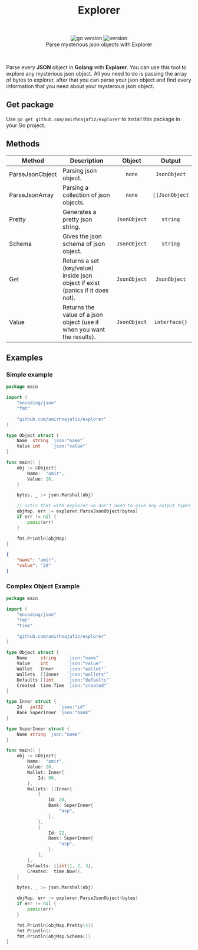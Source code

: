 <h1 align="center">
  Explorer
</h1>

<br />

<p align="center">
    <img src="https://img.shields.io/badge/Go-1.19-00ADD8?style=for-the-badge&logo=go" alt="go version" />
    <img src="https://img.shields.io/badge/Version-v0.1.2-001122?style=for-the-badge&logo=github" alt="version" /><br />
    Parse mysterious json objects with Explorer
</p>

<br />

Parse every **JSON** object in **Golang** with **Explorer**. You can use
this tool to explore any mysterious json object. All you need to do is passing
the array of bytes to explorer, after that you can parse your json object and
find every information that you need about your mysterious json object.

## Get package

Use ```go get github.com/amirhnajafiz/explorer``` to install this package 
in your Go project.

## Methods

| Method          | Description                                                                    |      Object      |       Output       |
|-----------------|--------------------------------------------------------------------------------|:----------------:|:------------------:|
| ParseJsonObject | Parsing json object.                                                           |    ```none```    |  ```JsonObject```  |
| ParseJsonArray  | Parsing a collection of json objects.                                          |    ```none```    | ```[]JsonObject``` |
| Pretty          | Generates a pretty json string.                                                | ```JsonObject``` |    ```string```    |
| Schema          | Gives the json schema of json object.                                          | ```JsonObject``` |    ```string```    |
| Get             | Returns a set (key/value) inside json object if exist (panics if it does not). | ```JsonObject``` |  ```JsonObject```  |
| Value           | Returns the value of a json object (use it when you want the results).         | ```JsonObject``` | ```interface{}```  |

## Examples

### Simple example

```go
package main

import (
	"encoding/json"
	"fmt"

	"github.com/amirhnajafiz/explorer"
)

type Object struct {
	Name  string `json:"name"`
	Value int    `json:"value"`
}

func main() {
	obj := &Object{
		Name:  "amir",
		Value: 20,
	}

	bytes, _ := json.Marshal(obj)

	// notic that with explorer we don't need to give any output types
	objMap, err := explorer.ParseJsonObject(bytes)
	if err != nil {
		panic(err)
	}

	fmt.Println(objMap)
}
```

```json
{
	"name": "amir",
	"value": "20"
}
```

### Complex Object Example

```go
package main

import (
	"encoding/json"
	"fmt"
	"time"

	"github.com/amirhnajafiz/explorer"
)

type Object struct {
	Name     string    `json:"name"`
	Value    int       `json:"value"`
	Wallet   Inner     `json:"wallet"`
	Wallets  []Inner   `json:"wallets"`
	Defaults []int     `json:"defaults"`
	Created  time.Time `json:"created"`
}

type Inner struct {
	Id   int32      `json:"id"`
	Bank SuperInner `json:"bank"`
}

type SuperInner struct {
	Name string `json:"name"`
}

func main() {
	obj := &Object{
		Name:  "amir",
		Value: 20,
		Wallet: Inner{
			Id: 90,
		},
		Wallets: []Inner{
			{
				Id: 20,
				Bank: SuperInner{
					"asp",
				},
			},
			{
				Id: 22,
				Bank: SuperInner{
					"asp",
				},
			},
		},
		Defaults: []int{1, 2, 3},
		Created:  time.Now(),
	}

	bytes, _ := json.Marshal(obj)

	objMap, err := explorer.ParseJsonObject(bytes)
	if err != nil {
		panic(err)
	}

	fmt.Println(objMap.Pretty(4))
	fmt.Println()
	fmt.Println(objMap.Schema())
}
```
